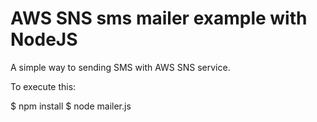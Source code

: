 # AWS SNS sms mailer example with NodeJS

A simple way to sending SMS with AWS SNS service.

To execute this:

$ npm install
$ node mailer.js
